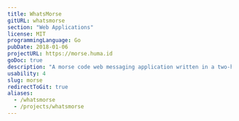 ```yaml
---
title: WhatsMorse
gitURL: whatsmorse
section: "Web Applications"
license: MIT
programmingLanguage: Go
pubDate: 2018-01-06
projectURL: https://morse.huma.id
goDoc: true
description: "A morse code web messaging application written in a two-hour hackaton."
usability: 4
slug: morse
redirectToGit: true
aliases:
  - /whatsmorse
  - /projects/whatsmorse
---
```

